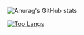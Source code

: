 ![Anurag's GitHub stats](https://github-readme-stats.vercel.app/api?username=ChristianSF&show_icons=true&theme=tokyonight)

[![Top Langs](https://github-readme-stats.vercel.app/api/top-langs/?username=ChristianSF&layout=compact&langs_count=6)](https://github.com/anuraghazra/github-readme-stats)

